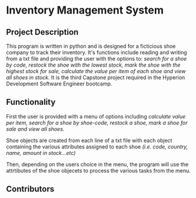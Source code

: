 # Inventory Management System
## Project Description
This program is written in python and is designed for a ficticious shoe company to track 
their inventory. It's functions include reading and writing from a txt file and providing
the user with the options to: *search for a shoe by code, restock the shoe with the lowest stock, mark the shoe with the highest stock for sale, calculate the value per item of each shoe and view all shoes in stock.* It is the third Capstone project required in the Hyperion Development Software Engineer bootcamp. 

## Functionality
First the user is provided with a menu of options including *calculate value per item,
search for a shoe by shoe-code, restock a shoe, mark a shoe for sale and view all shoes.*

Shoe objects are created from each line of a txt file with each object containing the
various attributes assigned to each shoe *(i.e. code, country, name, amount in
stock...etc)*

Then, depending on the users choice in the menu, the program will use the attrtibutes of
the shoe objecets to process the various tasks from the menu. 

## Contributors
